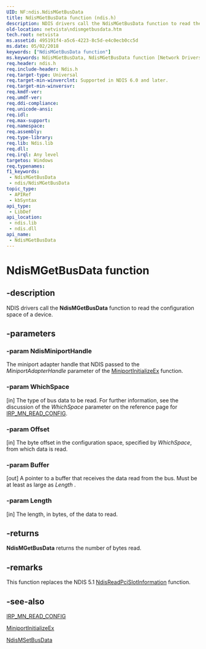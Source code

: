 ```yaml
---
UID: NF:ndis.NdisMGetBusData
title: NdisMGetBusData function (ndis.h)
description: NDIS drivers call the NdisMGetBusData function to read the configuration space of a device.
old-location: netvista\ndismgetbusdata.htm
tech.root: netvista
ms.assetid: 495191f4-a5c6-4223-8c5d-e4c0ecb0cc5d
ms.date: 05/02/2018
keywords: ["NdisMGetBusData function"]
ms.keywords: NdisMGetBusData, NdisMGetBusData function [Network Drivers Starting with Windows Vista], hardware_configuration_ref_e2ffab8c-2dba-4b49-a7dc-246a4792ca43.xml, ndis/NdisMGetBusData, netvista.ndismgetbusdata
req.header: ndis.h
req.include-header: Ndis.h
req.target-type: Universal
req.target-min-winverclnt: Supported in NDIS 6.0 and later.
req.target-min-winversvr: 
req.kmdf-ver: 
req.umdf-ver: 
req.ddi-compliance: 
req.unicode-ansi: 
req.idl: 
req.max-support: 
req.namespace: 
req.assembly: 
req.type-library: 
req.lib: Ndis.lib
req.dll: 
req.irql: Any level
targetos: Windows
req.typenames: 
f1_keywords:
 - NdisMGetBusData
 - ndis/NdisMGetBusData
topic_type:
 - APIRef
 - kbSyntax
api_type:
 - LibDef
api_location:
 - ndis.lib
 - ndis.dll
api_name:
 - NdisMGetBusData
---
```


# NdisMGetBusData function


## -description

NDIS drivers call the 
  <b>NdisMGetBusData</b> function to read the configuration space of a device.

## -parameters

### -param NdisMiniportHandle

The miniport adapter handle that NDIS passed to the 
     <i>MiniportAdapterHandle</i> parameter of the 
     <a href="/windows-hardware/drivers/ddi/ndis/nc-ndis-miniport_initialize">
     MiniportInitializeEx</a> function.

### -param WhichSpace 

[in]
The type of bus data to be read. For further information, see the discussion of the 
     <i>WhichSpace</i> parameter on the reference page for 
     <a href="/windows-hardware/drivers/kernel/irp-mn-read-config">IRP_MN_READ_CONFIG</a>.

### -param Offset 

[in]
The byte offset in the configuration space, specified by 
     <i>WhichSpace</i>, from which data is read.

### -param Buffer 

[out]
A pointer to a buffer that receives the data read from the bus. Must be at least as large as 
     <i>Length</i> .

### -param Length 

[in]
The length, in bytes, of the data to read.

## -returns

<b>NdisMGetBusData</b> returns the number of bytes read.

## -remarks

This function replaces the NDIS 5.1 
    <a href="/previous-versions/windows/hardware/network/ff554554(v=vs.85)">NdisReadPciSlotInformation</a> function.

## -see-also

<a href="/windows-hardware/drivers/kernel/irp-mn-read-config">IRP_MN_READ_CONFIG</a>



<a href="/windows-hardware/drivers/ddi/ndis/nc-ndis-miniport_initialize">MiniportInitializeEx</a>



<a href="/windows-hardware/drivers/ddi/ndis/nf-ndis-ndismsetbusdata">NdisMSetBusData</a>